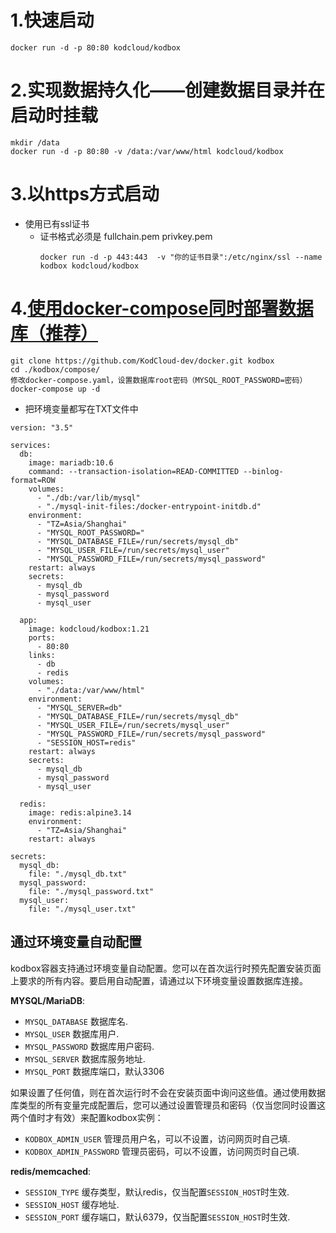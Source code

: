 # 1.快速启动
```
docker run -d -p 80:80 kodcloud/kodbox
```
# 2.实现数据持久化——创建数据目录并在启动时挂载
```
mkdir /data
docker run -d -p 80:80 -v /data:/var/www/html kodcloud/kodbox
```
# 3.以https方式启动
 
-  使用已有ssl证书
    - 证书格式必须是 fullchain.pem  privkey.pem
        ```
        docker run -d -p 443:443  -v "你的证书目录":/etc/nginx/ssl --name kodbox kodcloud/kodbox
        ```

# 4.[使用docker-compose同时部署数据库（推荐）](https://github.com/KodCloud-dev/docker)
```
git clone https://github.com/KodCloud-dev/docker.git kodbox
cd ./kodbox/compose/
修改docker-compose.yaml，设置数据库root密码（MYSQL_ROOT_PASSWORD=密码）
docker-compose up -d
```
- 把环境变量都写在TXT文件中

```
version: "3.5"

services:
  db:
    image: mariadb:10.6
    command: --transaction-isolation=READ-COMMITTED --binlog-format=ROW
    volumes:
      - "./db:/var/lib/mysql"
      - "./mysql-init-files:/docker-entrypoint-initdb.d"
    environment:
      - "TZ=Asia/Shanghai"
      - "MYSQL_ROOT_PASSWORD="
      - "MYSQL_DATABASE_FILE=/run/secrets/mysql_db"
      - "MYSQL_USER_FILE=/run/secrets/mysql_user"
      - "MYSQL_PASSWORD_FILE=/run/secrets/mysql_password"
    restart: always
    secrets:
      - mysql_db
      - mysql_password
      - mysql_user

  app:
    image: kodcloud/kodbox:1.21
    ports:
      - 80:80
    links:
      - db
      - redis
    volumes:
      - "./data:/var/www/html"
    environment:
      - "MYSQL_SERVER=db"
      - "MYSQL_DATABASE_FILE=/run/secrets/mysql_db"
      - "MYSQL_USER_FILE=/run/secrets/mysql_user"
      - "MYSQL_PASSWORD_FILE=/run/secrets/mysql_password"
      - "SESSION_HOST=redis"
    restart: always
    secrets:
      - mysql_db
      - mysql_password
      - mysql_user

  redis:
    image: redis:alpine3.14
    environment:
      - "TZ=Asia/Shanghai"
    restart: always

secrets:
  mysql_db:
    file: "./mysql_db.txt"
  mysql_password:
    file: "./mysql_password.txt"
  mysql_user:
    file: "./mysql_user.txt"

```
## 通过环境变量自动配置

kodbox容器支持通过环境变量自动配置。您可以在首次运行时预先配置安装页面上要求的所有内容。要启用自动配置，请通过以下环境变量设置数据库连接。

**MYSQL/MariaDB**:

-	`MYSQL_DATABASE` 数据库名.
-	`MYSQL_USER` 数据库用户.
-	`MYSQL_PASSWORD` 数据库用户密码.
-	`MYSQL_SERVER` 数据库服务地址.
-   `MYSQL_PORT` 数据库端口，默认3306

如果设置了任何值，则在首次运行时不会在安装页面中询问这些值。通过使用数据库类型的所有变量完成配置后，您可以通过设置管理员和密码（仅当您同时设置这两个值时才有效）来配置kodbox实例：

-	`KODBOX_ADMIN_USER` 管理员用户名，可以不设置，访问网页时自己填.
-	`KODBOX_ADMIN_PASSWORD` 管理员密码，可以不设置，访问网页时自己填.

**redis/memcached**:

-	`SESSION_TYPE` 缓存类型，默认redis，仅当配置`SESSION_HOST`时生效.
-	`SESSION_HOST` 缓存地址.
-	`SESSION_PORT` 缓存端口，默认6379，仅当配置`SESSION_HOST`时生效.

